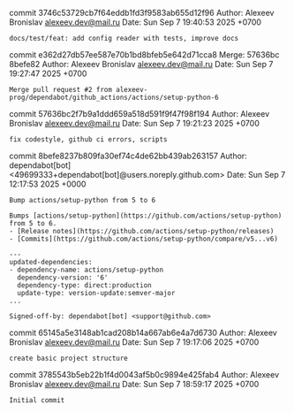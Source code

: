 commit 3746c53729cb7f64eddb1fd3f9583ab655d12f96
Author: Alexeev Bronislav <alexeev.dev@mail.ru>
Date:   Sun Sep 7 19:40:53 2025 +0700

    docs/test/feat: add config reader with tests, improve docs

commit e362d27db57ee587e70b1bd8bfeb5e642d71cca8
Merge: 57636bc 8befe82
Author: Alexeev Bronislav <alexeev.dev@mail.ru>
Date:   Sun Sep 7 19:27:47 2025 +0700

    Merge pull request #2 from alexeev-prog/dependabot/github_actions/actions/setup-python-6

commit 57636bc2f7b9a1ddd659a518d591f9f47f98f194
Author: Alexeev Bronislav <alexeev.dev@mail.ru>
Date:   Sun Sep 7 19:21:23 2025 +0700

    fix codestyle, github ci errors, scripts

commit 8befe8237b809fa30ef74c4de62bb439ab263157
Author: dependabot[bot] <49699333+dependabot[bot]@users.noreply.github.com>
Date:   Sun Sep 7 12:17:53 2025 +0000

    Bump actions/setup-python from 5 to 6
    
    Bumps [actions/setup-python](https://github.com/actions/setup-python) from 5 to 6.
    - [Release notes](https://github.com/actions/setup-python/releases)
    - [Commits](https://github.com/actions/setup-python/compare/v5...v6)
    
    ---
    updated-dependencies:
    - dependency-name: actions/setup-python
      dependency-version: '6'
      dependency-type: direct:production
      update-type: version-update:semver-major
    ...
    
    Signed-off-by: dependabot[bot] <support@github.com>

commit 65145a5e3148ab1cad208b14a667ab6e4a7d6730
Author: Alexeev Bronislav <alexeev.dev@mail.ru>
Date:   Sun Sep 7 19:17:06 2025 +0700

    create basic project structure

commit 3785543b5eb22b1f4d0043af5b0c9894e425fab4
Author: Alexeev Bronislav <alexeev.dev@mail.ru>
Date:   Sun Sep 7 18:59:17 2025 +0700

    Initial commit
